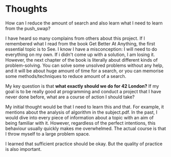 # Thoughts

How can I reduce the amount of search and also learn what I need to learn from the push_swap?

I have heard so many complains from others about this project. If I remembered what I read from the book Get Better At Anything, the first essential topic is to See. I know I have a misconception: I will need to do everything on my own. If i didn't come up with a solution, I am losing it. However, the next chapter of the book is literally about different kinds of problem-solving. You can solve some unsolved problems without any help, and it will be about huge amount of time for a search, or you can memorise some methods/techniques to reduce amount of a search. 

My key question is that **what exactly should we do for 42 London?** If my goal is to be really good at programming and conduct a project that I have never done before, what are a course of action I should take?

My initial thought would be that I need to learn this and that. For example, it mentions about the analysis of algorithm in the subject.pdf. In the past, I would dive into every piece of information about a topic with an aim of being familiar with it. However, regardless of the perfect intentions, this behaviour usually quickly makes me overwhelmed. The actual course is that I throw myself to a large problem space. 

I learned that sufficient practice should be okay. But the quality of practice is also important.